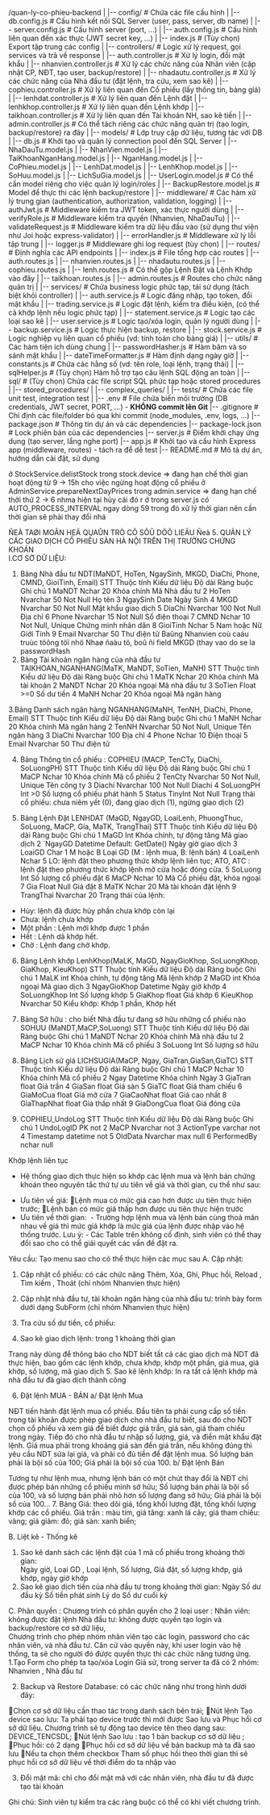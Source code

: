 /quan-ly-co-phieu-backend
|
|-- config/ # Chứa các file cấu hình
| |-- db.config.js # Cấu hình kết nối SQL Server (user, pass, server, db name)
| |-- server.config.js # Cấu hình server (port, ...)
| |-- auth.config.js # Cấu hình liên quan đến xác thực (JWT secret key, ...)
| |-- index.js # (Tùy chọn) Export tập trung các config
|
|-- controllers/ # Logic xử lý request, gọi services và trả về response
| |-- auth.controller.js # Xử lý login, đổi mật khẩu
| |-- nhanvien.controller.js # Xử lý các chức năng của Nhân viên (cập nhật CP, NĐT, tạo user, backup/restore)
| |-- nhadautu.controller.js # Xử lý các chức năng của Nhà đầu tư (đặt lệnh, tra cứu, xem sao kê)
| |-- cophieu.controller.js # Xử lý liên quan đến Cổ phiếu (lấy thông tin, bảng giá)
| |-- lenhdat.controller.js # Xử lý liên quan đến Lệnh đặt
| |-- lenhkhop.controller.js # Xử lý liên quan đến Lệnh khớp
| |-- taikhoan.controller.js # Xử lý liên quan đến Tài khoản NH, sao kê tiền
| |-- admin.controller.js # Có thể tách riêng các chức năng quản trị (tạo login, backup/restore) ra đây
|
|-- models/ # Lớp truy cập dữ liệu, tương tác với DB
| |-- db.js # Khởi tạo và quản lý connection pool đến SQL Server
| |-- NhaDauTu.model.js
| |-- NhanVien.model.js
| |-- TaiKhoanNganHang.model.js
| |-- NganHang.model.js
| |-- CoPhieu.model.js
| |-- LenhDat.model.js
| |-- LenhKhop.model.js
| |-- SoHuu.model.js
| |-- LichSuGia.model.js
| |-- UserLogin.model.js # Có thể cần model riêng cho việc quản lý login/roles
| |-- BackupRestore.model.js # Model để thực thi các lệnh backup/restore
|
|-- middleware/ # Các hàm xử lý trung gian (authentication, authorization, validation, logging)
| |-- authJwt.js # Middleware kiểm tra JWT token, xác thực người dùng
| |-- verifyRole.js # Middleware kiểm tra quyền (Nhanvien, NhaDauTu)
| |-- validateRequest.js # Middleware kiểm tra dữ liệu đầu vào (sử dụng thư viện như Joi hoặc express-validator)
| |-- errorHandler.js # Middleware xử lý lỗi tập trung
| |-- logger.js # Middleware ghi log request (tùy chọn)
|
|-- routes/ # Định nghĩa các API endpoints
| |-- index.js # File tổng hợp các routes
| |-- auth.routes.js
| |-- nhanvien.routes.js
| |-- nhadautu.routes.js
| |-- cophieu.routes.js
| |-- lenh.routes.js # Có thể gộp Lệnh Đặt và Lệnh Khớp vào đây
| |-- taikhoan.routes.js
| |-- admin.routes.js # Routes cho chức năng quản trị
|
|-- services/ # Chứa business logic phức tạp, tái sử dụng (tách biệt khỏi controller)
| |-- auth.service.js # Logic đăng nhập, tạo token, đổi mật khẩu
| |-- trading.service.js # Logic đặt lệnh, kiểm tra điều kiện, (có thể cả khớp lệnh nếu logic phức tạp)
| |-- statement.service.js # Logic tạo các loại sao kê
| |-- user.service.js # Logic tạo/xóa login, quản lý người dùng
| |-- backup.service.js # Logic thực hiện backup, restore
| |-- stock.service.js # Logic nghiệp vụ liên quan cổ phiếu (vd: tính toán cho bảng giá)
|
|-- utils/ # Các hàm tiện ích dùng chung
| |-- passwordHasher.js # Hàm băm và so sánh mật khẩu
| |-- dateTimeFormatter.js # Hàm định dạng ngày giờ
| |-- constants.js # Chứa các hằng số (vd: tên role, loại lệnh, trạng thái)
| |-- sqlHelper.js # (Tùy chọn) Hàm hỗ trợ tạo câu lệnh SQL động an toàn
|
|-- sql/ # (Tùy chọn) Chứa các file script SQL phức tạp hoặc stored procedures
| |-- stored_procedures/
| |-- complex_queries/
|
|-- tests/ # Chứa các file unit test, integration test
|
|-- .env # File chứa biến môi trường (DB credentials, JWT secret, PORT, ...) - **KHÔNG commit lên Git**
|-- .gitignore # Chỉ định các file/folder bỏ qua khi commit (node_modules, .env, logs, ...)
|-- package.json # Thông tin dự án và các dependencies
|-- package-lock.json # Lock phiên bản của các dependencies
|-- server.js # Điểm khởi chạy ứng dụng (tạo server, lắng nghe port)
|-- app.js # Khởi tạo và cấu hình Express app (middleware, routes) - tách ra để dễ test
|-- README.md # Mô tả dự án, hướng dẫn cài đặt, sử dụng

ở StockService.delistStock trong stock.device => đang hạn chế thời gian hoạt động từ 9 -> 15h cho việc ngừng hoạt động cổ phiếu
ở AdminService.prepareNextDayPrices trong admin.service => đang hạn chế thời thứ 2 -> 6 nhma hiện tại hủy cái đó r
ở trong server.js có AUTO_PROCESS_INTERVAL ngay dòng 59 trong đó xử lý thời gian nên cần thời gian sẽ phải thay đổi nhá

ÑEÀ TAØI MOÂN HEÄ QUAÛN TRÒ CÔ SÔÛ DÖÕ LIEÄU
Ñeà 5. QUẢN LÝ CÁC GIAO DỊCH CỔ PHIẾU SÀN HÀ NỘI TRÊN THỊ TRƯỜNG CHỨNG KHOÁN  
I.CƠ SỞ DỮ LIỆU:

1. Bảng Nhà đầu tư
   NDT(MaNDT, HoTen, NgaySinh, MKGD, DiaChi, Phone, CMND, GioiTinh, Email)
   STT Thuộc tính Kiểu dữ liệu Độ dài Ràng buộc Ghi chú
   1 MaNDT Nchar 20 Khóa chính Mã Nhà đầu tư
   2 HoTen Nvarchar 50 Not Null Họ tên
   3 NgaySinh Date Ngày Sinh
   4 MKGD Nvarchar 50 Not Null Mật khẩu giao dịch
   5 DiaChi Nvarchar 100 Not Null Địa chỉ
   6 Phone Nvarchar 15 Not Null Số điện thoại
   7 CMND Nchar 10 Not Null, Unique Chứng minh nhân dân
   8 GioiTinh Nchar 5 Nam hoặc Nữ Giới Tính
   9 Email Nvarchar 50 Thư điện tử
   Baûng Nhanvien coù caáu truùc töông töï nhö Nhaø ñaàu tö, boû ñi field MKGD (thay vao do se la passwordHash
2. Bảng Tài khoản ngân hàng của nhà đầu tư
   TAIKHOAN_NGANHANG(MaTK, MaNDT, SoTien, MaNH)
   STT Thuộc tính Kiểu dữ liệu Độ dài Ràng buộc Ghi chú
   1 MaTK Nchar 20 Khóa chính Mã tài khoản
   2 MaNDT Nchar 20 Khóa ngoại Mã nhà đầu tư
   3 SoTien Float >=0 Số dư tiền
   4 MaNH Nchar 20 Khóa ngoại Mã ngân hàng

3.Bảng Danh sách ngân hàng
NGANHANG(MaNH, TenNH, DiaChi, Phone, Email)
STT Thuộc tính Kiểu dữ liệu Độ dài Ràng buộc Ghi chú
1 MaNH Nchar 20 Khóa chính Mã ngân hàng
2 TenNH Nvarchar 50 Not Null, Unique Tên ngân hàng
3 DiaChi Nvarchar 100 Địa chỉ
4 Phone Nchar 10 Điện thoại
5 Email Nvarchar 50 Thư điện tử

4. Bảng Thông tin cổ phiếu :
   COPHIEU (MACP, TenCTy, DiaChi, SoLuongPH)
   STT Thuộc tính Kiểu dữ liệu Độ dài Ràng buộc Ghi chú
   1 MaCP Nchar 10 Khóa chính Mã cổ phiếu
   2 TenCty Nvarchar 50 Not Null, Unique Tên công ty
   3 Diachi Nvarchar 100 Not Null Diachi
   4 SoLuongPH Int >0 Số lượng cổ phiếu phát hành
   5 Status TinyInt Not Null Trạng thái cổ phiếu: chưa niêm yết (0), đang giao dịch (1), ngừng giao dịch (2)

5. Bảng Lệnh Đặt
   LENHDAT (MaGD, NgayGD, LoaiLenh, PhuongThuc, SoLuong, MaCP, Gia, MaTK, TrangThai)
   STT Thuộc tính Kiểu dữ liệu Độ dài Ràng buộc Ghi chú
   1 MaGD Int Khóa chính, tự động tăng Mã giao dịch
   2 `NgayGD Datetime Default: GetDate() Ngày giờ giao dịch
   3 LoaiGD Char 1 M hoặc B Loại GD (M : lệnh mua, B: lệnh bán)
   4 LoaiLenh Nchar 5 LO: lệnh đặt theo phương thức khớp lệnh liên tục; ATO, ATC : lệnh đặt theo phương thức khớp lệnh mở cửa hoặc đóng cửa.
   5 SoLuong Int Số lượng cổ phiếu đặt
   6 MaCP Nchar 10 Mã Cổ phiếu đặt, khóa ngoại
   7 Gia Float Null Giá đặt
   8 MaTK Nchar 20 Mã tài khoản đặt lệnh
   9 TrangThai Nvarchar 20 Trạng thái của lệnh:

- Hủy: lệnh đã được hủy phần chưa khớp còn lại
- Chưa: lệnh chưa khớp
- Một phần : Lệnh mới khớp được 1 phần
- Hết : Lệnh dã khớp hết.
- Chờ : Lệnh đang chờ khớp.

6. Bảng Lệnh khớp
   LenhKhop(MaLK, MaGD, NgayGioKhop, SoLuongKhop, GiaKhop, KieuKhop)
   STT Thuộc tính Kiểu dữ liệu Độ dài Ràng buộc Ghi chú
   1 MaLK int Khóa chính, tự động tăng Mã lệnh khớp
   2 MaGD int Khóa ngoại Mã giao dịch
   3 NgayGioKhop Datetime Ngày giờ khớp
   4 SoLuongKhop Int Số lượng khớp
   5 GiaKhop float Giá khớp
   6 KieuKhop Nvarchar 50 Kiểu khớp: Khớp 1 phần, Khớp hết

7. Bảng Sở hữu : cho biết Nhà đầu tư đang sở hữu những cổ phiếu nào
   SOHUU (MaNDT,MaCP,SoLuong)
   STT Thuộc tính Kiểu dữ liệu Độ dài Ràng buộc Ghi chú
   1 MaNDT Nchar 20 Khóa chính Mã nhà đầu tư
   2 MaCP Nchar 10 Khóa chính Mã cổ phiếu
   3 SoLuong Int Số lượng sở hữu

8. Bảng Lịch sử giá
   LICHSUGIA(MaCP, Ngay, GiaTran,GiaSan,GiaTC)
   STT Thuộc tính Kiểu dữ liệu Độ dài Ràng buộc Ghi chú
   1 MaCP Nchar 10 Khóa chính Mã cổ phiếu
   2 Ngay Datetime Khóa chính Ngày
   3 GiaTran float Giá trần
   4 GiaSan float Giá sàn
   5 GiaTC float Giá tham chiếu
   6 GiaMoCua float Giá mở cửa
   7 GiaCaoNhat float Giá cao nhất
   8 GiaThapNhat float Giá thấp nhất
   9 GiaDongCua float Giá đóng cửa

9. COPHIEU_UndoLog
   STT Thuộc tính Kiểu dữ liệu Độ dài Ràng buộc Ghi chú
   1 UndoLogID PK not
   2 MaCP Nvarchar not
   3 ActionType varchar not
   4 Timestamp datetime not
   5 OldData Nvarchar max null
   6 PerformedBy nchar null

Khớp lệnh liên tục

- Hệ thống giao dịch thực hiện so khớp các lệnh mua và lệnh bán chứng khoán theo nguyên tắc thứ tự ưu tiên về giá và thời gian, cụ thể như sau:

* Ưu tiên về giá:
  Lệnh mua có mức giá cao hơn được ưu tiên thực hiện trước;
  Lệnh bán có mức giá thấp hơn được ưu tiên thực hiện trước
* Ưu tiên về thời gian:
   - Trường hợp lệnh mua và lệnh bán cùng thoả mãn nhau về giá thì mức giá khớp là mức giá của lệnh được nhập vào hệ thống trước.
  Lưu ý: - Các Table trên không cố định, sinh viên có thể thay đổi sao cho có thể giải quyết các vấn đề đặt ra.

Yêu cầu:
Tạo menu sao cho có thể thực hiện các mục sau
A. Cập nhật:

1. Cập nhật cổ phiếu: có các chức năng Thêm, Xóa, Ghi, Phục hồi, Reload , Tìm kiếm , Thoát (chỉ nhóm Nhanvien thực hiện)
2. Cập nhật nhà đầu tư, tài khoản ngân hàng của nhà đầu tư: trình bày form dưới dạng SubForm (chỉ nhóm Nhanvien thực hiện)
3. Tra cứu số dư tiền, cổ phiếu:

4. Sao kê giao dịch lệnh: trong 1 khoảng thời gian

Trang này dùng để thông báo cho NDT biết tất cả các giao dịch mà NDT đã thực hiện, bao gồm các lệnh khớp, chưa khớp, khớp một phần, giá mua, giá khớp, số lượng, mã giao dịch 5. Sao kê lệnh khớp: In ra tất cả lệnh khớp mà nhà đầu tư đã giao dịch thành công

6. Đặt lệnh MUA - BÁN
   a/ Đặt lệnh Mua

NĐT tiến hành đặt lệnh mua cổ phiếu. Đầu tiên ta phải cung cấp số tiền trong tài khoản được phép giao dịch cho nhà đầu tư biết, sau đó cho NDT chọn cổ phiếu và xem giá để biết được giá trần, giá sàn, giá tham chiếu trong ngày. Tiếp đó cho nhà đầu tư nhập số lượng, giá, và điền mật khẩu đặt lệnh.
Giá mua phải trong khoảng giá sàn đến giá trần, nếu không đúng thì yêu cầu NDT sửa lại giá, và phải có đủ tiền để đặt lệnh mua. Số lượng bán phải là bội số của 100; Giá phải là bội số của 100.
b/ Đặt lệnh Bán

Tương tự như lệnh mua, nhưng lệnh bán có một chút thay đổi là NĐT chỉ được phép bán những cổ phiếu mình sở hửu; Số lượng bán phải là bội số của 100, và số lượng bán phải nhỏ hơn số lượng đang sở hữu; Giá phải là bội số của 100... 7. Bảng Giá: theo dõi giá, tổng khối lượng đặt, tổng khối lượng khớp các cổ phiếu. Giá trần : màu tím, giá tăng: xanh lá cây; giá tham chiếu: vàng; giá giảm: đỏ; giá sàn: xanh biển;

B. Liệt kê - Thống kê

1. Sao kê danh sách các lệnh đặt của 1 mã cổ phiếu trong khoảng thời gian:  
   Ngày giờ, Loại GD , Loại lệnh, Số lượng, Giá đặt, số lượng khớp, giá khớp, ngày giờ khớp
2. Sao kê giao dịch tiền của nhà đầu tư trong khoảng thời gian:
   Ngày Số dư đầu kỳ Số tiền phát sinh Lý do Số dư cuối kỳ

C. Phân quyền : Chương trình có phân quyền cho 2 loại user :
Nhân viên: không được đặt lệnh
Nhà đầu tư: không được quyền tạo login và backup/restore cơ sở dữ liệu,  
Chương trình cho phép nhóm nhân viên tạo các login, password cho các nhân viên, và nhà đầu tư. Căn cứ vào quyền này, khi user login vào hệ thống, ta sẽ cho người đó được quyền thực thi các chức năng tương ứng.
1.Tạo Form cho phép ta tạo/xóa Login
Giả sử, trong server ta đã có 2 nhóm: Nhanvien , Nhà đầu tư

2. Backup và Restore Database: có các chức năng như trong hình dưới đây:

Chọn cơ sở dữ liệu cần thao tác trong danh sách bên trái;
Nút lệnh Tạo device sao lưu: Ta phải tạo device trước thì mới được Sao lưu và Phục hồi cơ sở dữ liệu. Chương trình sẽ tự động tạo device tên theo dạng sau: DEVICE_TENCSDL;
Nút lệnh Sao lưu : tạo 1 bản backup cơ sở dữ liệu ;
Phục hồi: có 2 dạng
Phục hồi cơ sở dữ liệu về bản backup mà ta đã sao lưu
Nếu ta chọn thêm checkbox Tham số phục hồi theo thời gian thì sẽ phục hồi cơ sở dữ liệu về thời điểm do ta nhập vào

3. Đổi mật mã: chỉ cho đổi mật mã với các nhân viên, nhà đầu tư đã được tạo tài khoản

Ghi chú: Sinh viên tự kiểm tra các ràng buộc có thể có khi viết chương trình.
